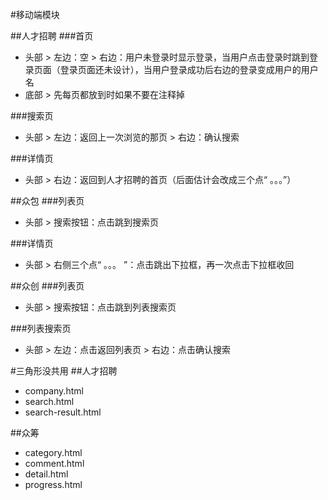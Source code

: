 #移动端模块

##人才招聘
###首页
  * 头部 
        > 左边：空
        > 右边：用户未登录时显示登录，当用户点击登录时跳到登录页面（登录页面还未设计），当用户登录成功后右边的登录变成用户的用户名
  * 底部 
        > 先每页都放到时如果不要在注释掉
        
###搜索页
  * 头部
        > 左边：返回上一次浏览的那页
        > 右边：确认搜索
        
###详情页
  * 头部
        > 右边：返回到人才招聘的首页（后面估计会改成三个点“ 。。。”）
        
        
##众包
###列表页
  * 头部
        > 搜索按钮：点击跳到搜索页
        
###详情页
  * 头部
        > 右侧三个点“ 。。。 ”：点击跳出下拉框，再一次点击下拉框收回
        
##众创
###列表页
  * 头部
        > 搜索按钮：点击跳到列表搜索页
        
###列表搜索页
  * 头部
        > 左边：点击返回列表页
        > 右边：点击确认搜索
        
#三角形没共用
##人才招聘
  * company.html
  * search.html
  * search-result.html

##众筹
  * category.html
  * comment.html
  * detail.html
  * progress.html
  